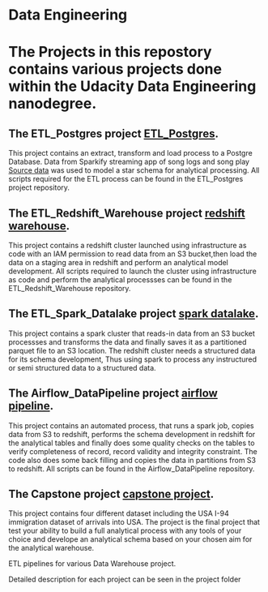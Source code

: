 # Data Engineering
# The Projects in this repostory contains various projects done within the Udacity Data Engineering nanodegree.

## The ETL_Postgres project [ETL_Postgres](https://github.com/CharlesIro1125/DataWarehouse/tree/master/ETL_postgres). 
This project contains an extract, transform and load process to a Postgre Database.
Data from Sparkify streaming app of song logs and song play [Source data](https://github.com/CharlesIro1125/DataWarehouse/blob/master/ETL_postgres/describe.ipynb) was used to model
a star schema for analytical processing. All scripts required for the ETL process can be 
found in the ETL_Postgres project repository.


## The ETL_Redshift_Warehouse project [redshift warehouse](https://github.com/CharlesIro1125/DataWarehouse/tree/master/ETL_Redshift_Warehouse). 
This project contains a redshift cluster launched using infrastructure as code with an 
IAM permission to read data from an S3 bucket,then load the data on a staging area in 
redshift and perform an analytical model development. All scripts required to launch the 
cluster using infrastructure as code and perform the analytical processses can be found in the 
ETL_Redshift_Warehouse repository.

## The ETL_Spark_Datalake project  [spark datalake](https://github.com/CharlesIro1125/DataWarehouse/tree/master/ETL_Spark_DataLake).
This project contains a spark cluster that reads-in data from an S3 bucket processses and transforms the
data and finally saves it as a partitioned parquet file to an S3 location. The redshift cluster
needs a structured data for its schema development, Thus using spark to process any instructured
or semi structured data to a structured data.


## The Airflow_DataPipeline project  [airflow pipeline](https://github.com/CharlesIro1125/DataWarehouse/tree/master/Airflow_DataPipeline/home/airflow).
This project contains an automated process, that runs a spark job,
copies data from S3 to redshift, performs the schema development in redshift for the analytical tables 
and finally does some quality checks on the tables to verify completeness of record, record validity and 
integrity constraint. The code also does some back filling and copies the data in partitions from S3 to 
redshift. All scripts can be found in the Airflow_DataPipeline repository.


## The Capstone project  [capstone project](https://github.com/CharlesIro1125/DataWarehouse/tree/master/CapstoneProject).
This project contains four different dataset including the USA I-94 immigration 
dataset of arrivals into USA. The project is the final project that test your ability to build a full analytical
process with any tools of your choice and develope an analytical schema based on your chosen aim for the analytical
warehouse.
 


ETL pipelines for various Data Warehouse project.

Detailed description for each project can be seen in the project folder
